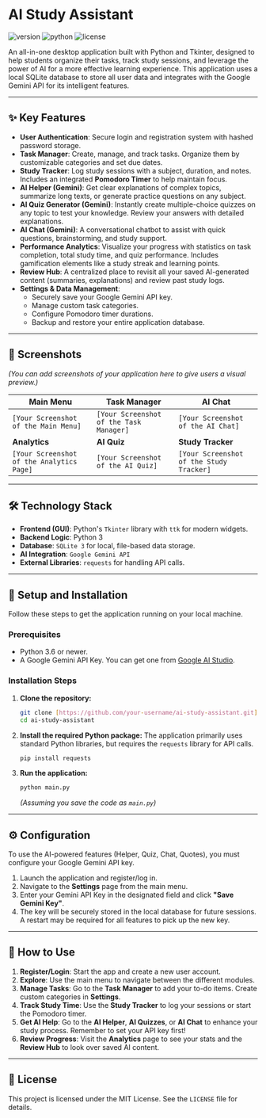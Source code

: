 # AI Study Assistant

![version](https://img.shields.io/badge/version-1.3.4-blue.svg)
![python](https://img.shields.io/badge/python-3.x-brightgreen.svg)
![license](https://img.shields.io/badge/license-MIT-lightgrey.svg)

An all-in-one desktop application built with Python and Tkinter, designed to help students organize their tasks, track study sessions, and leverage the power of AI for a more effective learning experience. This application uses a local SQLite database to store all user data and integrates with the Google Gemini API for its intelligent features.

---

## ✨ Key Features

* **User Authentication**: Secure login and registration system with hashed password storage.
* **Task Manager**: Create, manage, and track tasks. Organize them by customizable categories and set due dates.
* **Study Tracker**: Log study sessions with a subject, duration, and notes. Includes an integrated **Pomodoro Timer** to help maintain focus.
* **AI Helper (Gemini)**: Get clear explanations of complex topics, summarize long texts, or generate practice questions on any subject.
* **AI Quiz Generator (Gemini)**: Instantly create multiple-choice quizzes on any topic to test your knowledge. Review your answers with detailed explanations.
* **AI Chat (Gemini)**: A conversational chatbot to assist with quick questions, brainstorming, and study support.
* **Performance Analytics**: Visualize your progress with statistics on task completion, total study time, and quiz performance. Includes gamification elements like a study streak and learning points.
* **Review Hub**: A centralized place to revisit all your saved AI-generated content (summaries, explanations) and review past study logs.
* **Settings & Data Management**:
    * Securely save your Google Gemini API key.
    * Manage custom task categories.
    * Configure Pomodoro timer durations.
    * Backup and restore your entire application database.

---

## 📸 Screenshots

*(You can add screenshots of your application here to give users a visual preview.)*

| Main Menu                               | Task Manager                            | AI Chat                                 |
| --------------------------------------- | --------------------------------------- | --------------------------------------- |
| `[Your Screenshot of the Main Menu]`    | `[Your Screenshot of the Task Manager]` | `[Your Screenshot of the AI Chat]`      |
| **Analytics** | **AI Quiz** | **Study Tracker** |
| `[Your Screenshot of the Analytics Page]` | `[Your Screenshot of the AI Quiz]`      | `[Your Screenshot of the Study Tracker]`|

---

## 🛠️ Technology Stack

* **Frontend (GUI)**: Python's `Tkinter` library with `ttk` for modern widgets.
* **Backend Logic**: Python 3
* **Database**: `SQLite 3` for local, file-based data storage.
* **AI Integration**: `Google Gemini API`
* **External Libraries**: `requests` for handling API calls.

---

## 🚀 Setup and Installation

Follow these steps to get the application running on your local machine.

### Prerequisites

* Python 3.6 or newer.
* A Google Gemini API Key. You can get one from [Google AI Studio](https://aistudio.google.com/app/apikey).

### Installation Steps

1.  **Clone the repository:**
    ```sh
    git clone [https://github.com/your-username/ai-study-assistant.git](https://github.com/your-username/ai-study-assistant.git)
    cd ai-study-assistant
    ```

2.  **Install the required Python package:**
    The application primarily uses standard Python libraries, but requires the `requests` library for API calls.
    ```sh
    pip install requests
    ```

3.  **Run the application:**
    ```sh
    python main.py
    ```
    *(Assuming you save the code as `main.py`)*

---

## ⚙️ Configuration

To use the AI-powered features (Helper, Quiz, Chat, Quotes), you must configure your Google Gemini API key.

1.  Launch the application and register/log in.
2.  Navigate to the **Settings** page from the main menu.
3.  Enter your Gemini API Key in the designated field and click **"Save Gemini Key"**.
4.  The key will be securely stored in the local database for future sessions. A restart may be required for all features to pick up the new key.

---

## 📖 How to Use

1.  **Register/Login**: Start the app and create a new user account.
2.  **Explore**: Use the main menu to navigate between the different modules.
3.  **Manage Tasks**: Go to the **Task Manager** to add your to-do items. Create custom categories in **Settings**.
4.  **Track Study Time**: Use the **Study Tracker** to log your sessions or start the Pomodoro timer.
5.  **Get AI Help**: Go to the **AI Helper**, **AI Quizzes**, or **AI Chat** to enhance your study process. Remember to set your API key first!
6.  **Review Progress**: Visit the **Analytics** page to see your stats and the **Review Hub** to look over saved AI content.

---

## 📄 License

This project is licensed under the MIT License. See the `LICENSE` file for details.
